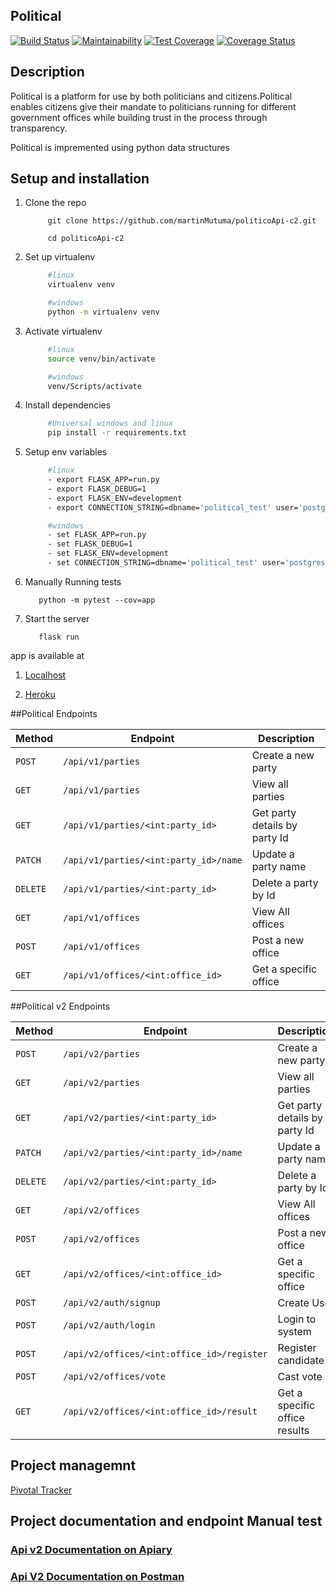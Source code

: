 ## Political 
[![Build Status](https://travis-ci.org/martinMutuma/politicoApi-c2.svg?branch=develop)](https://travis-ci.org/martinMutuma/politicoApi-c2)
[![Maintainability](https://api.codeclimate.com/v1/badges/b9d93f75e153d157012e/maintainability)](https://codeclimate.com/github/martinMutuma/politicoApi-c2/maintainability)
[![Test Coverage](https://api.codeclimate.com/v1/badges/b9d93f75e153d157012e/test_coverage)](https://codeclimate.com/github/martinMutuma/politicoApi-c2/test_coverage)
[![Coverage Status](https://coveralls.io/repos/github/martinMutuma/politicoApi-c2/badge.svg?branch=develop)](https://coveralls.io/github/martinMutuma/politicoApi-c2?branch=develop)

## Description
Political is a platform for use by both  politicians and citizens.Political enables citizens give their mandate to politicians running for different government offices
while building trust in the process through transparency.

Political is impremented  using python data structures

## Setup and installation
1. Clone the repo
   ```git
        git clone https://github.com/martinMutuma/politicoApi-c2.git

        cd politicoApi-c2
   ```

2. Set up virtualenv

        
   ```bash
        #linux
        virtualenv venv
   ```
    
   ```bash
        #windows
        python -m virtualenv venv
   `````

3. Activate virtualenv

        
   ```bash
        #linux
        source venv/bin/activate
   ```
  
   ```bash
        #windows
        venv/Scripts/activate
   ```
4. Install dependencies

   ```bash
        #Universal windows and linux
        pip install -r requirements.txt
   ```

5. Setup env variables
   ```bash  
        #linux
        - export FLASK_APP=run.py
        - export FLASK_DEBUG=1
        - export FLASK_ENV=development
        - export CONNECTION_STRING=dbname='political_test' user='postgres' host='localhost' password='your postgress pass' port='5432'
   ```
   ```bash  
        #windows
        - set FLASK_APP=run.py
        - set FLASK_DEBUG=1
        - set FLASK_ENV=development
        - set CONNECTION_STRING=dbname='political_test' user='postgres' host='localhost' password='your postgress pass' port='5432'
   ```
6. Manually Running tests
      ```
         python -m pytest --cov=app
      ```
7. Start the server
      ```
         flask run
      ```

app is available at 

1. [Localhost](http://127.0.0.1:5000/)

2. [Heroku](https://mmmpolitical.herokuapp.com)


##Political Endpoints

| Method   | Endpoint                             | Description                                 |
| -------- | ------------------------------------ | -------------------------------------       |
| `POST`   | `/api/v1/parties`                    | Create a new party                          |
| `GET`    | `/api/v1/parties`                    | View all parties                            |
| `GET`    | `/api/v1/parties/<int:party_id>`      | Get party details by party Id               |
| `PATCH`  | `/api/v1/parties/<int:party_id>/name` | Update a party  name                        |
| `DELETE` | `/api/v1/parties/<int:party_id>`      | Delete a party by Id                        |
| `GET`    | `/api/v1/offices`                    | View All offices                            |
| `POST`   | `/api/v1/offices`                    | Post a new office                           |
| `GET`    | `/api/v1/offices/<int:office_id>`    | Get a specific office                       |

##Political v2 Endpoints

| Method   | Endpoint                                  | Description                                 |
| -------- | ------------------------------------      | -------------------------------------       |
| `POST`   | `/api/v2/parties`                         | Create a new party                          |
| `GET`    | `/api/v2/parties`                         | View all parties                            |
| `GET`    | `/api/v2/parties/<int:party_id>`          | Get party details by party Id               |
| `PATCH`  | `/api/v2/parties/<int:party_id>/name`     | Update a party  name                        |
| `DELETE` | `/api/v2/parties/<int:party_id>`          | Delete a party by Id                        |
| `GET`    | `/api/v2/offices`                         | View All offices                            |
| `POST`   | `/api/v2/offices`                         | Post a new office                           |
| `GET`    | `/api/v2/offices/<int:office_id>`         | Get a specific office                       |
| `POST`   | `/api/v2/auth/signup`                     | Create User                                 |
| `POST`   | `/api/v2/auth/login`                      | Login to system                             |
| `POST`   | `/api/v2/offices/<int:office_id>/register`| Register candidate                          |
| `POST`   | `/api/v2/offices/vote`                    | Cast vote                                   |
| `GET`    | `/api/v2/offices/<int:office_id>/result`  | Get a specific office results               |

## Project managemnt 
[Pivotal Tracker](https://www.pivotaltracker.com/n/projects/2241695)

## Project documentation and endpoint Manual test

### [Api v2 Documentation on Apiary](https://political.docs.apiary.io/)
### [Api V2 Documentation on Postman](https://documenter.getpostman.com/view/3383651/S11BzhxS)